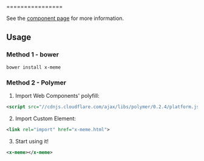 <x-meme>
================

See the [component page](http://karan.github.io/x-meme) for more information.

## Usage

### Method 1 - bower

    bower install x-meme

### Method 2 - Polymer

1. Import Web Components' polyfill:

  ```xml
  <script src="//cdnjs.cloudflare.com/ajax/libs/polymer/0.2.4/platform.js"></script>
  ```

2. Import Custom Element:

  ```xml
  <link rel="import" href="x-meme.html">
  ```

3. Start using it!

  ```xml
  <x-meme></x-meme>
  ```
